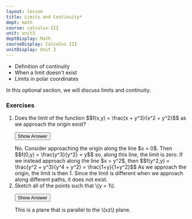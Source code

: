 ```yaml
---
layout: lesson
title: Limits and Continuity*
dept: math
course: calculus-III
unit: unit3
deptDisplay: Math
courseDisplay: Calculus III
unitDisplay: Unit 3
---
```


- Definition of continuity
- When a limit doesn't exist
- Limits in polar coordinates

In this optional section, we will discuss limits and continuity.


### Exercises

<ol>
<li> <div> Does the limit of the function
$$f(x,y) = \frac{x + y^3}{x^2 + y^2}$$ 
as we approach the origin exist? </div>

<button onclick="myFunction('answer1')" class="answerButton">Show Answer</button>
<div  id="answer1" class="answer">
No. Consider approaching the origin along the line $x = 0$. Then 
$$f(0,y) = \frac{y^3}{y^2} = y$$
so, along this line, the limit is zero. If we instead approach along the line $x = y^2$, then
$$f(y^2,y) = \frac{y^2 + y^3}{y^4 + y^2} = \frac{1+y}{1+y^2}$$
As we approach the origin, the limit is then 1. Since the limit is different when we approach along different paths, it does not exist.
</div> </li>

<li> <div> Sketch all of the points such that \(y = 1\). </div>

<button onclick="myFunction('answer2')" class="answerButton">Show Answer</button>
<div  id="answer2" class="answer">
This is a plane that is parallel to the \(xz\) plane. 
</div> </li>
</ol>
